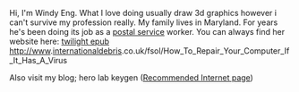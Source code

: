 Hi, I'm Windy Eng. What I love doing usually draw 3d graphics however i
can't survive my profession really. My family lives in Maryland. For
years he's been doing its job as a [postal
service](https://Www.usps.com/ship/welcome.htm) worker. You can always
find her website here: [twilight
epub](http://wikihotels.com/index.php?title=Drum_Mahchine_Software_-_Download_Drum_Machines)
<http://www>.[internationaldebris](http://mp3-pesnja.com/mp3-music/international+debris).co.uk/fsol/How_To_Repair_Your_Computer_If_It_Has_A_Virus

Also visit my blog; hero lab keygen ([Recommended Internet
page](http://www.internationaldebris.co.uk/fsol/How_To_Repair_Your_Computer_If_It_Has_A_Virus))